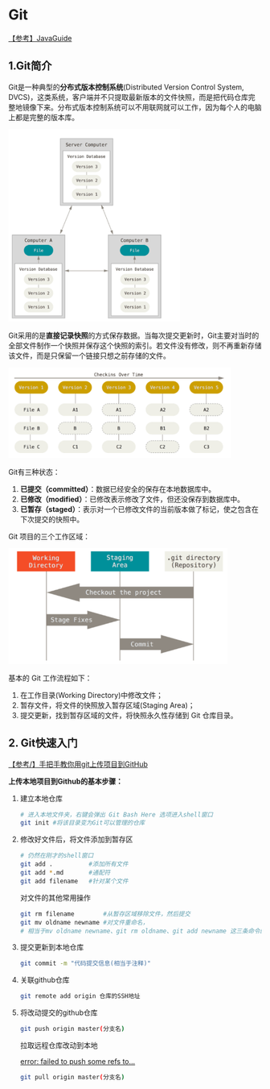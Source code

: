 # Git

[【参考】JavaGuide](https://snailclimb.gitee.io/javaguide/#/./docs/tools/git/git-intro)

## 1.Git简介

Git是一种典型的**分布式版本控制系统**(Distributed Version Control System, DVCS)，这类系统，客户端并不只提取最新版本的文件快照，而是把代码仓库完整地镜像下来。分布式版本控制系统可以不用联网就可以工作，因为每个人的电脑上都是完整的版本库。

<img src="Git.assets/image-20220206130027787.png" alt="image-20220206130027787" style="zoom: 67%;" />

Git采用的是**直接记录快照**的方式保存数据。当每次提交更新时，Git主要对当时的全部文件制作一个快照并保存这个快照的索引。若文件没有修改，则不再重新存储该文件，而是只保留一个链接只想之前存储的文件。

<img src="Git.assets/image-20220206130846471.png" alt="image-20220206130846471" style="zoom:67%;" />

Git有三种状态：

1. **已提交（committed）**：数据已经安全的保存在本地数据库中。
2. **已修改（modified）**：已修改表示修改了文件，但还没保存到数据库中。
3. **已暂存（staged）**：表示对一个已修改文件的当前版本做了标记，使之包含在下次提交的快照中。

Git 项目的三个工作区域：

<img src="Git.assets/image-20220206131137501.png" alt="image-20220206131137501" style="zoom:67%;" />

基本的 Git 工作流程如下：

1. 在工作目录(Working Directory)中修改文件；
2. 暂存文件，将文件的快照放入暂存区域(Staging Area)；
3. 提交更新，找到暂存区域的文件，将快照永久性存储到 Git 仓库目录。

## 2. Git快速入门

[【参考/】手把手教你用git上传项目到GitHub](https://zhuanlan.zhihu.com/p/193140870)

**上传本地项目到Github的基本步骤：**

1. 建立本地仓库

   ```bash
   # 进入本地文件夹，右键会弹出 Git Bash Here 选项进入shell窗口
   git init #将该目录变为Git可以管理的仓库
   ```

2. 修改好文件后，将文件添加到暂存区

   ```bash
   # 仍然在刚才的shell窗口
   git add .          #添加所有文件
   git add *.md       #通配符
   git add filename   #针对某个文件
   ```

   对文件的其他常用操作

   ```bash
   git rm filename        #从暂存区域移除文件，然后提交
   git mv oldname newname #对文件重命名，
   # 相当于mv oldname newname、git rm oldname、git add newname 这三条命令的集合
   ```

3. 提交更新到本地仓库

   ```bash
   git commit -m "代码提交信息(相当于注释)"
   ```

4. 关联github仓库

   ```bash
   git remote add origin 仓库的SSH地址
   ```

5. 将改动提交的github仓库

   ```bash
   git push origin master(分支名)
   ```

   拉取远程仓库改动到本地
   
   [error: failed to push some refs to...](https://its404.com/article/dietime1943/79398771)
   
   ```bash
   git pull origin master(分支名)
   ```
   
   

